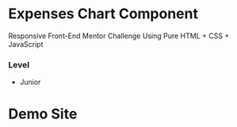 # Expenses Chart Component

Responsive Front-End Mentor Challenge Using Pure HTML + CSS + JavaScript

### Level

- Junior

# Demo Site
